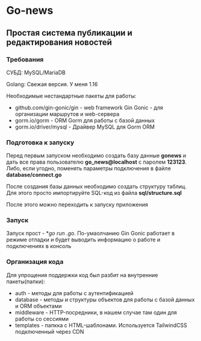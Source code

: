 # Go-news

## Простая система публикации и редактирования новостей

### Требования

СУБД: MySQL/MariaDB

Golang: Свежая версия. У меня 1.16

Необходимые нестандартные пакеты для работы:

 * github.com/gin-gonic/gin - web framework Gin Gonic - для организации маршрутов и web-сервера
 * gorm.io/gorm - ORM Gorm для работы с базой данных
 * gorm.io/driver/mysql - Драйвер MySQL для Gorm ORM


### Подготовка к запуску
Перед первым запуском необходимо создать базу данные **gonews** и дать все права пользователю **go_news@localhost** с паролем **123123**. Либо, если угодно, поменять параметры подключения в файле **database/connect.go**

После создания базы данных необходимо создать структуру таблиц. Для этого просто импортируйте SQL-код из файла **sql/structure.sql**

После этого можно переходить к запуску приложения

### Запуск
Запуск прост - **go run *.go**. По-умаолчанию Gin Gonic работает в режиме отладки и будет выводить информацию о работе и подключениях в консоль

### Организация кода
Для упрощения поддержки код был разбит на внутренние пакеты(папки):

 * auth - методы для работы с аутентификацией
 * database - методы и структуры объектов для работы с базой данных и ORM объектами
 * middleware - HTTP-посредники, в нашем случае там один для работы со сессиями
 * templates - папкка с HTML-шаблонами. Используется TailwindCSS подключенный через CDN